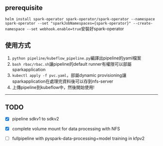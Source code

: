 ## prerequisite
`helm install spark-operator spark-operator/spark-operator --namespace spark-operator --set "sparkJobNamespaces={spark-operator}" --create-namespace --set webhook.enable=true`安裝好spark-operator
## 使用方式
1. `python pipeline/kubeflow_pipeline.py`編譯出pipeline的yaml檔案
2. `bash rbac/rbac.sh`讓pipeline的default runner有權限可以部屬sparkapplication
3. `kubectl apply -f pvc.yaml`，部屬dynamic provisioning讓sparkapplication在處理完資料後可以存到nfs-server
4. 上傳pipeline到kubeflow中，然後開始使用!

___

## TODO
- [x] pipeline sdkv1 to sdkv2
- [x] complete volume mount for data processing with NFS
- [ ] fullpipeline with pyspark-data-processing+model training in kfpv2

